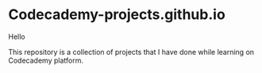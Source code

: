 # Codecademy-projects.github.io

Hello

This repository is a collection of projects that I have done while learning on Codecademy platform.
